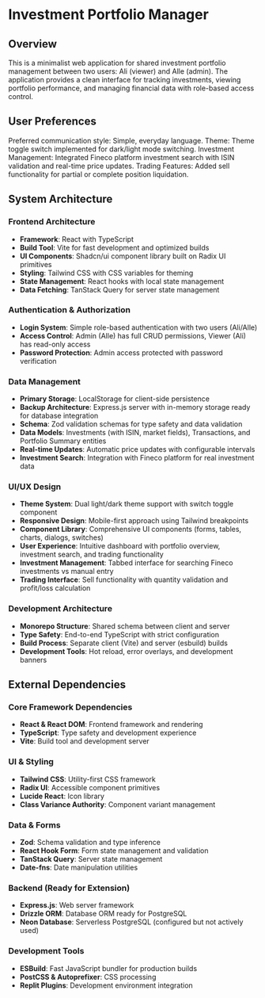# Investment Portfolio Manager

## Overview

This is a minimalist web application for shared investment portfolio management between two users: Ali (viewer) and Alle (admin). The application provides a clean interface for tracking investments, viewing portfolio performance, and managing financial data with role-based access control.

## User Preferences

Preferred communication style: Simple, everyday language.
Theme: Theme toggle switch implemented for dark/light mode switching.
Investment Management: Integrated Fineco platform investment search with ISIN validation and real-time price updates.
Trading Features: Added sell functionality for partial or complete position liquidation.

## System Architecture

### Frontend Architecture
- **Framework**: React with TypeScript
- **Build Tool**: Vite for fast development and optimized builds
- **UI Components**: Shadcn/ui component library built on Radix UI primitives
- **Styling**: Tailwind CSS with CSS variables for theming
- **State Management**: React hooks with local state management
- **Data Fetching**: TanStack Query for server state management

### Authentication & Authorization
- **Login System**: Simple role-based authentication with two users (Ali/Alle)
- **Access Control**: Admin (Alle) has full CRUD permissions, Viewer (Ali) has read-only access
- **Password Protection**: Admin access protected with password verification

### Data Management
- **Primary Storage**: LocalStorage for client-side persistence
- **Backup Architecture**: Express.js server with in-memory storage ready for database integration
- **Schema**: Zod validation schemas for type safety and data validation
- **Data Models**: Investments (with ISIN, market fields), Transactions, and Portfolio Summary entities
- **Real-time Updates**: Automatic price updates with configurable intervals
- **Investment Search**: Integration with Fineco platform for real investment data

### UI/UX Design
- **Theme System**: Dual light/dark theme support with switch toggle component
- **Responsive Design**: Mobile-first approach using Tailwind breakpoints
- **Component Library**: Comprehensive UI components (forms, tables, charts, dialogs, switches)
- **User Experience**: Intuitive dashboard with portfolio overview, investment search, and trading functionality
- **Investment Management**: Tabbed interface for searching Fineco investments vs manual entry
- **Trading Interface**: Sell functionality with quantity validation and profit/loss calculation

### Development Architecture
- **Monorepo Structure**: Shared schema between client and server
- **Type Safety**: End-to-end TypeScript with strict configuration
- **Build Process**: Separate client (Vite) and server (esbuild) builds
- **Development Tools**: Hot reload, error overlays, and development banners

## External Dependencies

### Core Framework Dependencies
- **React & React DOM**: Frontend framework and rendering
- **TypeScript**: Type safety and development experience
- **Vite**: Build tool and development server

### UI & Styling
- **Tailwind CSS**: Utility-first CSS framework
- **Radix UI**: Accessible component primitives
- **Lucide React**: Icon library
- **Class Variance Authority**: Component variant management

### Data & Forms
- **Zod**: Schema validation and type inference
- **React Hook Form**: Form state management and validation
- **TanStack Query**: Server state management
- **Date-fns**: Date manipulation utilities

### Backend (Ready for Extension)
- **Express.js**: Web server framework
- **Drizzle ORM**: Database ORM ready for PostgreSQL
- **Neon Database**: Serverless PostgreSQL (configured but not actively used)

### Development Tools
- **ESBuild**: Fast JavaScript bundler for production builds
- **PostCSS & Autoprefixer**: CSS processing
- **Replit Plugins**: Development environment integration